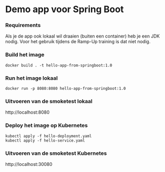 # Demo app voor Spring Boot

### Requirements
Als je de app ook lokaal wil draaien (buiten een container) heb je een JDK nodig. Voor het gebruik tijdens de Ramp-Up training is dat niet nodig. 

### Build het image
```
docker build . -t hello-app-from-springboot:1.0
```

### Run het image lokaal
```
docker run -p 8080:8080 hello-app-from-springboot:1.0
```

### Uitvoeren van de smoketest lokaal
http://localhost:8080

### Deploy het image op Kubernetes
```
kubectl apply -f hello-deployment.yaml
kubectl apply -f hello-service.yaml
```

### Uitvoeren van de smoketest Kubernetes
http://localhost:30080